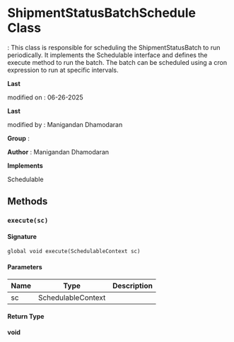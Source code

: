 # ShipmentStatusBatchSchedule Class

: 
This class is responsible for scheduling the ShipmentStatusBatch to run periodically. 
It implements the Schedulable interface and defines the execute method to run the batch. 
The batch can be scheduled using a cron expression to run at specific intervals.

**Last** 

modified on  : 06-26-2025

**Last** 

modified by  : Manigandan Dhamodaran

**Group** :

**Author** : Manigandan Dhamodaran

**Implements**

Schedulable

## Methods
### `execute(sc)`

#### Signature
```apex
global void execute(SchedulableContext sc)
```

#### Parameters
| Name | Type | Description |
|------|------|-------------|
| sc | SchedulableContext |  |

#### Return Type
**void**
